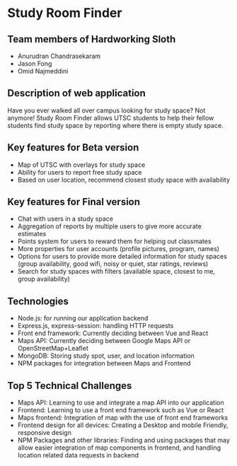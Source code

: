 # Study Room Finder

## Team members of Hardworking Sloth
- Anurudran Chandrasekaram
- Jason Fong
- Omid Najmeddini

## Description of web application
Have you ever walked all over campus looking for study space? Not anymore! Study Room Finder allows UTSC students to help their fellow students find study space by reporting where there is empty study space.

## Key features for Beta version
- Map of UTSC with overlays for study space
- Ability for users to report free study space
- Based on user location, recommend closest study space with availability

## Key features for Final version
- Chat with users in a study space
- Aggregation of reports by multiple users to give more accurate estimates
- Points system for users to reward them for helping out classmates
- More properties for user accounts (profile pictures, program, names)
- Options for users to provide more detailed information for study spaces (group availability, good wifi, noisy or quiet, star ratings, reviews)
- Search for study spaces with filters (available space, closest to me, group availability)

## Technologies
- Node.js: for running our application backend
- Express.js, express-session: handling HTTP requests
- Front end framework: Currently deciding between Vue and React
- Maps API: Currently deciding between Google Maps API or OpenStreetMap+Leaflet
- MongoDB: Storing study spot, user, and location information
- NPM packages for integration between Maps and Frontend

## Top 5 Technical Challenges
- Maps API: Learning to use and integrate a map API into our application
- Frontend: Learning to use a front end framework such as Vue or React
- Maps frontend: Integration of map with the use of front end frameworks
- Frontend design for all devices: Creating a Desktop and mobile Friendly, responsive design
- NPM Packages and other libraries: Finding and using packages that may allow easier integration of map components in frontend, and handling location related data requests in backend

